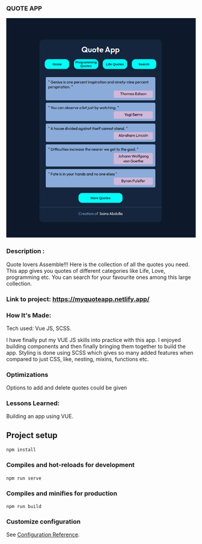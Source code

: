 ### QUOTE APP

![image](images/quote.png)

### Description :
Quote lovers Assemble!!! Here is the collection of all the quotes you need. This app gives you quotes of different categories like Life, Love, programming etc. You can search for your favourite ones among this large collection.

### Link to project: https://myquoteapp.netlify.app/

### How It's Made:
Tech used: Vue JS, SCSS.

I have finally put my VUE JS skills into practice with this app. I enjoyed building components and then finally bringing them together to build the app. Styling is done using SCSS which gives so many added features when compared to just CSS, like, nesting, mixins, functions etc.

### Optimizations
Options to add and delete quotes could be given

### Lessons Learned:
Building an app using VUE.

## Project setup
```
npm install
```

### Compiles and hot-reloads for development
```
npm run serve
```

### Compiles and minifies for production
```
npm run build
```

### Customize configuration
See [Configuration Reference](https://cli.vuejs.org/config/).

